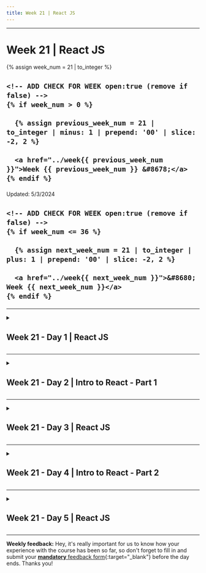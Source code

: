 ```yaml
---
title: Week 21 | React JS
---
```


<hr class="mb-0">

<h1 id="{{ Week 21-React JS | slugify }}">
  <span class="week-prefix">Week 21 |</span> React JS
</h1>

<div class="week-controls">

  {% assign week_num = 21 | to_integer %}

  <h2 class="week-controls__previous_week">

    <!-- ADD CHECK FOR WEEK open:true (remove if false) -->
    {% if week_num > 0 %}

      {% assign previous_week_num = 21 | to_integer | minus: 1 | prepend: '00' | slice: -2, 2 %}

      <a href="../week{{ previous_week_num }}">Week {{ previous_week_num }} &#8678;</a>
    {% endif %}

  </h2>

  <span>Updated: 5/3/2024</span>

  <h2 class="week-controls__next_week">

    <!-- ADD CHECK FOR WEEK open:true (remove if false) -->
    {% if week_num <= 36 %}

      {% assign next_week_num = 21 | to_integer | plus: 1 | prepend: '00' | slice: -2, 2 %}

      <a href="../week{{ next_week_num }}">&#8680; Week {{ next_week_num }}</a>
    {% endif %}

  </h2>

</div>

---

<!-- Week 21 - Day 1 | React JS -->
<details markdown="1">
  <summary>
    <h2>
      <span class="summary-day">Week 21 - Day 1</span> | React JS</h2>
  </summary>

### Schedule

  - **Lecture: React JS**
  - **Practice**
  - **Work on Project (Group/Personal)**

<!-- Study Plan -->

<!-- Summary -->

<!-- Exercises -->

<!-- Extra Resources -->

<!-- Sources and Attributions -->
  
</details>

<hr class="mt-1">

<!-- Week 21 - Day 2 | Intro to React - Part 1 -->
<details markdown="1">
  <summary>
    <h2>
      <span class="summary-day">Week 21 - Day 2</span> | Intro to React - Part 1</h2>
  </summary>

### Schedule

  - [Study](#study-plan-NN)

### Study Plan

  **Intro to React / Part 1**

  ![](./assets/react-quick-girl.png)

  - How to create and nest components
  - How to add markup and styles
  - How to display data
  - How to render conditions and lists

## Creating and nesting components 



React apps are made out of *components*. A component is a piece of the UI (user interface) that has its own logic and appearance. A component can be as small as a button, or as large as an entire page.

React components are JavaScript functions that return markup:

```jsx
function MyButton() {
  return (
    <button>I'm a button</button>
  );
}
```

Now that you've declared `MyButton`, you can nest it into another component:

<!-- ```js {5} -->


```jsx
export default function MyApp() {
  return (
    <div>
      <h1>Welcome to my app</h1>
      <MyButton />
    </div>
  );
}
```

Notice that `<MyButton />` starts with a capital letter. That's how you know it's a React component. React component names must always start with a capital letter, while HTML tags must be lowercase.

Have a look at the result by running it locally.

<!-- <Sandpack> 

```jsx
function MyButton() {
  return (
    <button>
      I'm a button
    </button>
  );
}

export default function MyApp() {
  return (
    <div>
      <h1>Welcome to my app</h1>
      <MyButton />
    </div>
  );
}
```

</Sandpack> -->



The `export default` keywords specify the main component in the file. If you're not familiar with some piece of JavaScript syntax, [MDN](https://developer.mozilla.org/en-US/docs/web/javascript/reference/statements/export){:target="_blank"} and [javascript.info](https://javascript.info/import-export){:target="_blank"} have great references.

## Writing markup with JSX



The markup syntax you've seen above is called *JSX*. It is optional, but most React projects use JSX for its convenience. 

JSX is stricter than HTML. You have to close tags like `<br />`. Your component also can't return multiple JSX tags. You have to wrap them into a shared parent, like a `<div>...</div>` or an empty `<>...</>` wrapper:

<!-- ```js {3,6} -->


```jsx
function AboutPage() {
  return (
    <>
      <h1>About</h1>
      <p>Hello there.<br />How do you do?</p>
    </>
  );
}
```

If you have a lot of HTML to port to JSX, you can use an [online converter.](https://transform.tools/html-to-jsx){:target="_blank"}

## Adding styles



In React, you specify a CSS class with `className`. It works the same way as the HTML [`class`](https://developer.mozilla.org/en-US/docs/Web/HTML/Global_attributes/class){:target="_blank"} attribute:

```jsx
<img className="avatar" />
```

Then you write the CSS rules for it in a separate CSS file:

```css
/* In your CSS */
.avatar {
  border-radius: 50%;
}
```

React does not prescribe how you add CSS files. In the simplest case, you'll add a [`<link>`](https://developer.mozilla.org/en-US/docs/Web/HTML/Element/link){:target="_blank"} tag to your HTML. If you use a build tool or a framework, consult its documentation to learn how to add a CSS file to your project.

## Displaying data 



JSX lets you put markup into JavaScript. Curly braces let you "escape back" into JavaScript so that you can embed some variable from your code and display it to the user. For example, this will display `user.name`:

<!-- ```js {3} -->


```jsx
return (
  <h1>
    {user.name}
  </h1>
);
```

You can also "escape into JavaScript" from JSX attributes, but you have to use curly braces *instead of* quotes. For example, `className="avatar"` passes the `"avatar"` string as the CSS class, but `src={user.imageUrl}` reads the JavaScript `user.imageUrl` variable value, and then passes that value as the `src` attribute:

<!-- ```js {3,4} -->


```jsx
return (
  <img
    className="avatar"
    src={user.imageUrl}
  />
);
```

You can put more complex expressions inside the JSX curly braces too, for example, [string concatenation](https://javascript.info/operators#string-concatenation-with-binary){:target="_blank"}:

<!-- <Sandpack> -->



{% raw %}

```jsx
const user = {
  name: 'Hedy Lamarr',
  imageUrl: 'https://i.imgur.com/yXOvdOSs.jpg',
  imageSize: 90,
};

export default function Profile() {
  return (
    <>
      <h1>{user.name}</h1>
      <img
        className="avatar"
        src={user.imageUrl}
        alt={'Photo of ' + user.name}
        style={{
          width: user.imageSize,
          height: user.imageSize
        }}
      />
    </>
  );
}
```

{% endraw %}

```css
.avatar {
  border-radius: 50%;
}

.large {
  border: 4px solid gold;
}
```

<!-- </Sandpack> -->



{% raw %}

In the above example, `style={{}}` is not a special syntax, but a regular `{}` object inside the `style={ }` JSX curly braces. You can use the `style` attribute when your styles depend on JavaScript variables.

{% endraw %}

## Conditional rendering



In React, there is no special syntax for writing conditions. Instead, you'll use the same techniques as you use when writing regular JavaScript code. For example, you can use an [`if`](https://developer.mozilla.org/en-US/docs/Web/JavaScript/Reference/Statements/if...else){:target="_blank"} statement to conditionally include JSX:

```jsx
let content;
if (isLoggedIn) {
  content = <AdminPanel />;
} else {
  content = <LoginForm />;
}
return (
  <div>
    {content}
  </div>
);
```

If you prefer more compact code, you can use the [conditional `?` operator.](https://developer.mozilla.org/en-US/docs/Web/JavaScript/Reference/Operators/Conditional_Operator){:target="_blank"} Unlike `if`, it works inside JSX:

```jsx
<div>
  {isLoggedIn ? (
    <AdminPanel />
  ) : (
    <LoginForm />
  )}
</div>
```

When you don't need the `else` branch, you can also use a shorter [logical `&&` syntax](https://developer.mozilla.org/en-US/docs/Web/JavaScript/Reference/Operators/Logical_AND#short-circuit_evaluation){:target="_blank"}:

```jsx
<div>
  {isLoggedIn && <AdminPanel />}
</div>
```

All of these approaches also work for conditionally specifying attributes. If you're unfamiliar with some of this JavaScript syntax, you can start by always using `if...else`.

## Rendering lists 



You will rely on JavaScript features like [`for` loop](https://developer.mozilla.org/en-US/docs/Web/JavaScript/Reference/Statements/for){:target="_blank"} and the [array `map()` function](https://developer.mozilla.org/en-US/docs/Web/JavaScript/Reference/Global_Objects/Array/map){:target="_blank"} to render lists of components.

For example, let's say you have an array of products:

```jsx
const products = [
  { title: 'Cabbage', id: 1 },
  { title: 'Garlic', id: 2 },
  { title: 'Apple', id: 3 },
];
```

Inside your component, use the `map()` function to transform an array of products into an array of `<li>` items:

```jsx
const listItems = products.map(product =>
  <li key={product.id}>
    {product.title}
  </li>
);

return (
  <ul>{listItems}</ul>
);
```

Notice how `<li>` has a `key` attribute. For each item in a list, you should pass a string or a number that uniquely identifies that item among its siblings. Usually, a key should be coming from your data, such as a database ID. React uses your keys to know what happened if you later insert, delete, or reorder the items.

<!-- <Sandpack> -->



{% raw %}

```jsx
const products = [
  { title: 'Cabbage', isFruit: false, id: 1 },
  { title: 'Garlic', isFruit: false, id: 2 },
  { title: 'Apple', isFruit: true, id: 3 },
];

export default function ShoppingList() {
  const listItems = products.map(product =>
    <li
      key={product.id}
      style={{
        color: product.isFruit ? 'magenta' : 'darkgreen'
      }}
    >
      {product.title}
    </li>
  );

  return (
    <ul>{listItems}</ul>
  );
}
```

{% endraw %}

<!-- </Sandpack> -->



<!-- Summary -->

<!-- Exercises -->

### Extra Resources

- [Who was Hedy Lamar?](https://www.youtube.com/watch?v=_rlXHNeQD-s){:target="_blank"}

### Sources and Attributions

- [https://react.dev/learn](https://react.dev/learn){:target="_blank"}

---



> **Questions, comments, suggestions? Please leave them on the comment section below.**



<script src="https://utteranc.es/client.js"
  repo="in-tech-gration/WDX-180"
  issue-term="pathname"
  theme="github-dark"
  crossorigin="anonymous"
  async>
</script>
  
</details>

<hr class="mt-1">

<!-- Week 21 - Day 3 | React JS -->
<details markdown="1">
  <summary>
    <h2>
      <span class="summary-day">Week 21 - Day 3</span> | React JS</h2>
  </summary>

### Schedule

  - **Lecture: React JS**
  - **Practice**
  - **Work on Project (Group/Personal)**

<!-- Study Plan -->

<!-- Summary -->

<!-- Exercises -->

<!-- Extra Resources -->

<!-- Sources and Attributions -->
  
</details>

<hr class="mt-1">

<!-- Week 21 - Day 4 | Intro to React - Part 2 -->
<details markdown="1">
  <summary>
    <h2>
      <span class="summary-day">Week 21 - Day 4</span> | Intro to React - Part 2</h2>
  </summary>

### Schedule

  - [Study](#study-plan-NN)

### Study Plan

  **Intro to React / Part 2**

  ![](./assets/react-quick-girl.png)

  - How to respond to events and update the screen
  - How to share data between components

## Responding to events



You can respond to events by declaring *event handler* functions inside your components:

<!-- ```js {2-4,7} -->


```jsx
function MyButton() {
  function handleClick() {
    alert('You clicked me!');
  }

  return (
    <button onClick={handleClick}>
      Click me
    </button>
  );
}
```

Notice how `onClick={handleClick}` has no parentheses at the end! Do not _call_ the event handler function: you only need to *pass it down*. React will call your event handler when the user clicks the button.

## Updating the screen



Often, you'll want your component to "remember" some information and display it. For example, maybe you want to count the number of times a button is clicked. To do this, add *state* to your component.

First, import [`useState`](https://react.dev/reference/react/useState){:target="_blank"} from React:

```jsx
import { useState } from 'react';
```

Now you can declare a *state variable* inside your component:

```jsx
function MyButton() {
  const [count, setCount] = useState(0);
  // ...
```

You’ll get two things from `useState`: the current state (`count`), and the function that lets you update it (`setCount`). You can give them any names, but the convention is to write `[something, setSomething]`.

The first time the button is displayed, `count` will be `0` because you passed `0` to `useState()`. When you want to change state, call `setCount()` and pass the new value to it. Clicking this button will increment the counter:

<!-- ```js {5} -->


```jsx
function MyButton() {
  const [count, setCount] = useState(0);

  function handleClick() {
    setCount(count + 1);
  }

  return (
    <button onClick={handleClick}>
      Clicked {count} times
    </button>
  );
}
```

React will call your component function again. This time, `count` will be `1`. Then it will be `2`. And so on.

If you render the same component multiple times, each will get its own state. Try the following code below locally and click each button separately:

<!-- <Sandpack> -->



```jsx
import { useState } from 'react';

export default function MyApp() {
  return (
    <div>
      <h1>Counters that update separately</h1>
      <MyButton />
      <MyButton />
    </div>
  );
}

function MyButton() {
  const [count, setCount] = useState(0);

  function handleClick() {
    setCount(count + 1);
  }

  return (
    <button onClick={handleClick}>
      Clicked {count} times
    </button>
  );
}
```

```css
button {
  display: block;
  margin-bottom: 5px;
}
```

<!-- </Sandpack> -->



Notice how each button "remembers" its own `count` state and doesn't affect other buttons.

## Using Hooks



Functions starting with `use` are called *Hooks*. `useState` is a built-in Hook provided by React. You can find other built-in Hooks in the [API reference.](https://react.dev/reference/react){:target="_blank"} You can also write your own Hooks by combining the existing ones.

Hooks are more restrictive than other functions. You can only call Hooks *at the top* of your components (or other Hooks). If you want to use `useState` in a condition or a loop, extract a new component and put it there.

## Sharing data between components



In the previous example, each `MyButton` had its own independent `count`, and when each button was clicked, only the `count` for the button clicked changed:

![](./assets/react-hook-diagram-1.png)

However, often you'll need components to *share data and always update together*.

To make both `MyButton` components display the same `count` and update together, you need to move the state from the individual buttons "upwards" to the closest component containing all of them.

In this example, it is `MyApp`:

![](./assets/react-hook-diagram-2.png)

Now when you click either button, the `count` in `MyApp` will change, which will change both of the counts in `MyButton`. Here's how you can express this in code.

First, *move the state up* from `MyButton` into `MyApp`:

<!-- ```js {2-6,18} -->


```jsx
export default function MyApp() {
  const [count, setCount] = useState(0);

  function handleClick() {
    setCount(count + 1);
  }

  return (
    <div>
      <h1>Counters that update separately</h1>
      <MyButton />
      <MyButton />
    </div>
  );
}

function MyButton() {
  // ... we're moving code from here ...
}

```

Then, *pass the state down* from `MyApp` to each `MyButton`, together with the shared click handler. You can pass information to `MyButton` using the JSX curly braces, just like you previously did with built-in tags like `<img>`:

<!-- ```js {11-12} -->


```jsx
export default function MyApp() {
  const [count, setCount] = useState(0);

  function handleClick() {
    setCount(count + 1);
  }

  return (
    <div>
      <h1>Counters that update together</h1>
      <MyButton count={count} onClick={handleClick} />
      <MyButton count={count} onClick={handleClick} />
    </div>
  );
}
```

The information you pass down like this is called _props_. Now the `MyApp` component contains the `count` state and the `handleClick` event handler, and *passes both of them down as props* to each of the buttons.

Finally, change `MyButton` to *read* the props you have passed from its parent component:

<!-- ```js {1,3} -->


```jsx
function MyButton({ count, onClick }) {
  return (
    <button onClick={onClick}>
      Clicked {count} times
    </button>
  );
}
```

When you click the button, the `onClick` handler fires. Each button's `onClick` prop was set to the `handleClick` function inside `MyApp`, so the code inside of it runs. That code calls `setCount(count + 1)`, incrementing the `count` state variable. The new `count` value is passed as a prop to each button, so they all show the new value. This is called "lifting state up". By moving state up, you've shared it between components. Test the code below locally and see how the counters are updated together

<!-- <Sandpack> -->



```jsx
import { useState } from 'react';

export default function MyApp() {
  const [count, setCount] = useState(0);

  function handleClick() {
    setCount(count + 1);
  }

  return (
    <div>
      <h1>Counters that update together</h1>
      <MyButton count={count} onClick={handleClick} />
      <MyButton count={count} onClick={handleClick} />
    </div>
  );
}

function MyButton({ count, onClick }) {
  return (
    <button onClick={onClick}>
      Clicked {count} times
    </button>
  );
}
```

```css
button {
  display: block;
  margin-bottom: 5px;
}
```

<!-- </Sandpack> -->



<!-- Summary -->

<!-- Exercises -->

<!-- Extra Resources -->

### Sources and Attributions

- [https://react.dev/learn](https://react.dev/learn){:target="_blank"}

---



> **Questions, comments, suggestions? Please leave them on the comment section below.**



<script src="https://utteranc.es/client.js"
  repo="in-tech-gration/WDX-180"
  issue-term="pathname"
  theme="github-dark"
  crossorigin="anonymous"
  async>
</script>

  
</details>

<hr class="mt-1">

<!-- Week 21 - Day 5 | React JS -->
<details markdown="1">
  <summary>
    <h2>
      <span class="summary-day">Week 21 - Day 5</span> | React JS</h2>
  </summary>

### Schedule

  - **Lecture: React JS**
  - **Practice**
  - **Work on Project (Group/Personal)**

<!-- Study Plan -->

<!-- Summary -->

<!-- Exercises -->

<!-- Extra Resources -->

<!-- Sources and Attributions -->
  
</details>


<hr class="mt-1">

**Weekly feedback:** Hey, it's really important for us to know how your experience with the course has been so far, so don't forget to fill in and submit your [**mandatory** feedback form](https://forms.gle/S6Zg3bbS2uuwsSZF9){:target="_blank"} before the day ends. Thanks you!

